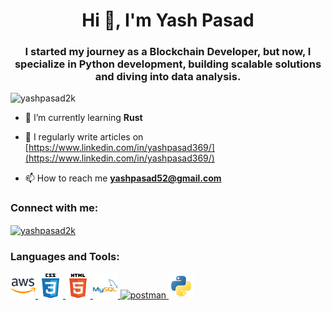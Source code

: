 <h1 align="center">Hi 👋, I'm Yash Pasad</h1>
<h3 align="center">I started my journey as a Blockchain Developer, but now, I specialize in Python development, building scalable solutions and diving into data analysis.</h3>

<p align="left"> <img src="https://komarev.com/ghpvc/?username=yashpasad2k&label=Profile%20views&color=0e75b6&style=flat" alt="yashpasad2k" /> </p>

- 🌱 I’m currently learning **Rust**

- 📝 I regularly write articles on [https://www.linkedin.com/in/yashpasad369/](https://www.linkedin.com/in/yashpasad369/)

- 📫 How to reach me **yashpasad52@gmail.com**

<h3 align="left">Connect with me:</h3>
<p align="left">
<a href="https://twitter.com/yashpasad2k" target="blank"><img align="center" src="https://raw.githubusercontent.com/rahuldkjain/github-profile-readme-generator/master/src/images/icons/Social/twitter.svg" alt="yashpasad2k" height="30" width="40" /></a>
</p>

<h3 align="left">Languages and Tools:</h3>
<p align="left"> <a href="https://aws.amazon.com" target="_blank" rel="noreferrer"> <img src="https://raw.githubusercontent.com/devicons/devicon/master/icons/amazonwebservices/amazonwebservices-original-wordmark.svg" alt="aws" width="40" height="40"/> </a> <a href="https://www.w3schools.com/css/" target="_blank" rel="noreferrer"> <img src="https://raw.githubusercontent.com/devicons/devicon/master/icons/css3/css3-original-wordmark.svg" alt="css3" width="40" height="40"/> </a> <a href="https://www.w3.org/html/" target="_blank" rel="noreferrer"> <img src="https://raw.githubusercontent.com/devicons/devicon/master/icons/html5/html5-original-wordmark.svg" alt="html5" width="40" height="40"/> </a> <a href="https://www.mysql.com/" target="_blank" rel="noreferrer"> <img src="https://raw.githubusercontent.com/devicons/devicon/master/icons/mysql/mysql-original-wordmark.svg" alt="mysql" width="40" height="40"/> </a> <a href="https://postman.com" target="_blank" rel="noreferrer"> <img src="https://www.vectorlogo.zone/logos/getpostman/getpostman-icon.svg" alt="postman" width="40" height="40"/> </a> <a href="https://www.python.org" target="_blank" rel="noreferrer"> <img src="https://raw.githubusercontent.com/devicons/devicon/master/icons/python/python-original.svg" alt="python" width="40" height="40"/> </a> </p>
